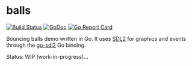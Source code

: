 # balls

[![Build Status](https://travis-ci.org/icza/balls.svg?branch=master)](https://travis-ci.org/icza/balls)
[![GoDoc](https://godoc.org/github.com/icza/balls?status.svg)](https://godoc.org/github.com/icza/balls)
[![Go Report Card](https://goreportcard.com/badge/github.com/icza/balls)](https://goreportcard.com/report/github.com/icza/balls)

Bouncing balls demo written in Go. It uses [SDL2](https://www.libsdl.org/)
for graphics and events through the [go-sdl2](https://github.com/veandco/go-sdl2) Go binding.

Status: WIP (work-in-progress)...
